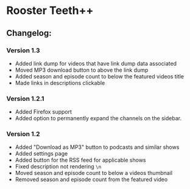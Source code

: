 # Rooster Teeth++

## Changelog:

### Version 1.3

* Added link dump for videos that have link dump data associated
* Moved MP3 download button to above the link dump
* Added season and episode count to below the featured videos title
* Made links in descriptions clickable

### Version 1.2.1

* Added Firefox support
* Added option to permanently expand the channels on the sidebar.

### Version 1.2

* Added "Download as MP3" button to podcasts and similar shows
* Added settings page
* Added button for the RSS feed for applicable shows
* Fixed description not rendering `\n`
* Moved season and episode count to below a videos thumbnail
* Removed season and episode count from the featured video

